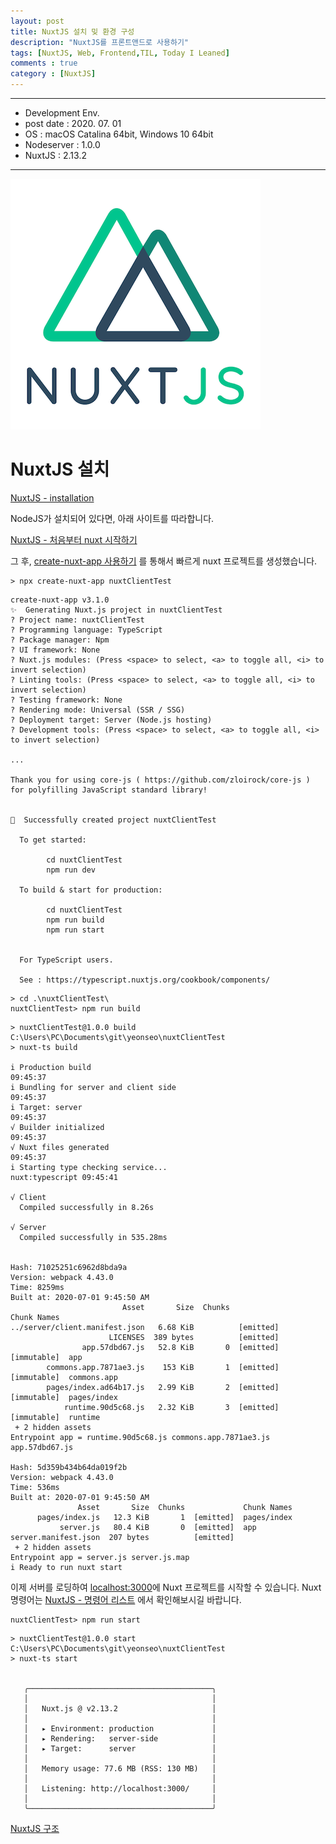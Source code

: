 ```yaml
---
layout: post
title: NuxtJS 설치 밎 환경 구성
description: "NuxtJS를 프론트앤드로 사용하기"
tags: [NuxtJS, Web, Frontend,TIL, Today I Leaned]
comments : true
category : [NuxtJS]
---
```



<p></p>
<p></p>
<p></p>
<p></p>
<p></p>

---

* Development Env.
* post date : 2020. 07. 01
* OS : macOS Catalina 64bit, Windows 10 64bit
* Nodeserver : 1.0.0
* NuxtJS : 2.13.2

---


![nuxtjs_logo](/post/images/NuxtJS_Logo.png)

# NuxtJS 설치
[NuxtJS - installation](https://ko.nuxtjs.org/guide/installation/)

NodeJS가 설치되어 있다면, 아래 사이트를 따라합니다.

[NuxtJS - 처음부터 nuxt 시작하기](https://ko.nuxtjs.org/guide/installation#%EC%B2%98%EC%9D%8C%EB%B6%80%ED%84%B0-nuxt-%EC%8B%9C%EC%9E%91%ED%95%98%EA%B8%B0) 


그 후, [create-nuxt-app 사용하기](https://ko.nuxtjs.org/guide/installation#-code-create-nuxt-app-code-%EC%82%AC%EC%9A%A9%ED%95%98%EA%B8%B0) 를 통해서 빠르게 nuxt 프로젝트를 생성했습니다.

```
> npx create-nuxt-app nuxtClientTest

```

```
create-nuxt-app v3.1.0
✨  Generating Nuxt.js project in nuxtClientTest
? Project name: nuxtClientTest
? Programming language: TypeScript
? Package manager: Npm
? UI framework: None
? Nuxt.js modules: (Press <space> to select, <a> to toggle all, <i> to invert selection)
? Linting tools: (Press <space> to select, <a> to toggle all, <i> to invert selection)
? Testing framework: None
? Rendering mode: Universal (SSR / SSG)
? Deployment target: Server (Node.js hosting)
? Development tools: (Press <space> to select, <a> to toggle all, <i> to invert selection)

...

Thank you for using core-js ( https://github.com/zloirock/core-js ) for polyfilling JavaScript standard library!


🎉  Successfully created project nuxtClientTest

  To get started:

        cd nuxtClientTest
        npm run dev

  To build & start for production:

        cd nuxtClientTest
        npm run build
        npm run start


  For TypeScript users.

  See : https://typescript.nuxtjs.org/cookbook/components/
```

```
> cd .\nuxtClientTest\
nuxtClientTest> npm run build
```

```
> nuxtClientTest@1.0.0 build C:\Users\PC\Documents\git\yeonseo\nuxtClientTest
> nuxt-ts build

i Production build                                                                                                          09:45:37
i Bundling for server and client side                                                                                       09:45:37
i Target: server                                                                                                            09:45:37
√ Builder initialized                                                                                                       09:45:37
√ Nuxt files generated                                                                                                      09:45:37
i Starting type checking service...                                                                         nuxt:typescript 09:45:41

√ Client
  Compiled successfully in 8.26s

√ Server
  Compiled successfully in 535.28ms


Hash: 71025251c6962d8bda9a
Version: webpack 4.43.0
Time: 8259ms
Built at: 2020-07-01 9:45:50 AM
                         Asset       Size  Chunks                         Chunk Names
../server/client.manifest.json   6.68 KiB          [emitted]
                      LICENSES  389 bytes          [emitted]
                app.57dbd67.js   52.8 KiB       0  [emitted] [immutable]  app
        commons.app.7871ae3.js    153 KiB       1  [emitted] [immutable]  commons.app
        pages/index.ad64b17.js   2.99 KiB       2  [emitted] [immutable]  pages/index
            runtime.90d5c68.js   2.32 KiB       3  [emitted] [immutable]  runtime
 + 2 hidden assets
Entrypoint app = runtime.90d5c68.js commons.app.7871ae3.js app.57dbd67.js

Hash: 5d359b434b64da019f2b
Version: webpack 4.43.0
Time: 536ms
Built at: 2020-07-01 9:45:50 AM
               Asset       Size  Chunks             Chunk Names
      pages/index.js   12.3 KiB       1  [emitted]  pages/index
           server.js   80.4 KiB       0  [emitted]  app
server.manifest.json  207 bytes          [emitted]
 + 2 hidden assets
Entrypoint app = server.js server.js.map
i Ready to run nuxt start
```

이제 서버를 로딩하여 [localhost:3000](localhost:3000)에 Nuxt 프로젝트를 시작할 수 있습니다. Nuxt 명령어는 [NuxtJS - 명령어 리스트](https://ko.nuxtjs.org/guide/commands/) 에서 확인해보시길 바랍니다.

```
nuxtClientTest> npm run start
```

```
> nuxtClientTest@1.0.0 start C:\Users\PC\Documents\git\yeonseo\nuxtClientTest
> nuxt-ts start


   ╭─────────────────────────────────────────╮
   │                                         │
   │   Nuxt.js @ v2.13.2                     │
   │                                         │
   │   ▸ Environment: production             │
   │   ▸ Rendering:   server-side            │
   │   ▸ Target:      server                 │
   │                                         │
   │   Memory usage: 77.6 MB (RSS: 130 MB)   │
   │                                         │
   │   Listening: http://localhost:3000/     │
   │                                         │
   ╰─────────────────────────────────────────╯
```


[NuxtJS 구조](https://ko.nuxtjs.org/guide/directory-structure)


